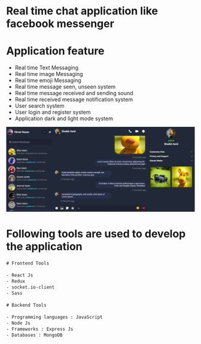 # Real time chat application like facebook messenger

# Application feature

  - Real time Text Messaging
  - Real time image Messaging
  - Real time emoji Messaging
  - Real time message seen, unseen system
  - Real time message received and sending sound
  - Real time received message notification system
  - User search system
  - User login and register system
  - Application dark and light mode system
  
  ![CHOOSE!](messenger.jpg)
  
 # Following tools are used to develop the application
    
    # Frontend Tools
    
    - React Js
    - Redux
    - socket.io-client
    - Sass
    
    # Backend Tools
    
    - Programming languages : JavaScript
    - Node Js
    - Frameworks : Express Js
    - Databases : MongoDB
   
